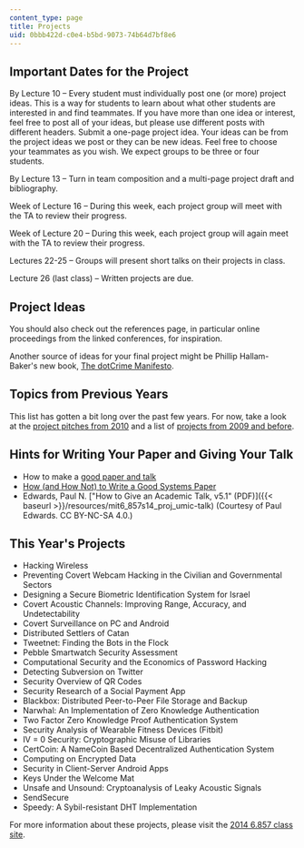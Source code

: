 ```yaml
---
content_type: page
title: Projects
uid: 0bbb422d-c0e4-b5bd-9073-74b64d7bf8e6
---
```


Important Dates for the Project
-------------------------------

By Lecture 10 – Every student must individually post one (or more) project ideas. This is a way for students to learn about what other students are interested in and find teammates. If you have more than one idea or interest, feel free to post all of your ideas, but please use different posts with different headers. Submit a one-page project idea. Your ideas can be from the project ideas we post or they can be new ideas. Feel free to choose your teammates as you wish. We expect groups to be three or four students.

By Lecture 13 – Turn in team composition and a multi-page project draft and bibliography.

Week of Lecture 16 – During this week, each project group will meet with the TA to review their progress.

Week of Lecture 20 – During this week, each project group will again meet with the TA to review their progress.

Lectures 22-25 – Groups will present short talks on their projects in class.

Lecture 26 (last class) – Written projects are due.

Project Ideas
-------------

You should also check out the references page, in particular online proceedings from the linked conferences, for inspiration.

Another source of ideas for your final project might be Phillip Hallam-Baker's new book, [The dotCrime Manifesto](http://dotcrimemanifesto.com/).

Topics from Previous Years
--------------------------

This list has gotten a bit long over the past few years. For now, take a look at the [project pitches from 2010](http://courses.csail.mit.edu/6.857/2010/pitches.html) and a list of [projects from 2009 and before](http://courses.csail.mit.edu/6.857/2010/projects.html).

Hints for Writing Your Paper and Giving Your Talk
-------------------------------------------------

*   How to make a [good paper and talk](http://www.eecs.berkeley.edu/~fox/paper_writing.html)
*   [How (and How Not) to Write a Good Systems Paper](http://www.usenix.org/event/samples/submit/advice.html)
*   Edwards, Paul N. ["How to Give an Academic Talk, v5.1" (PDF)]({{< baseurl >}}/resources/mit6_857s14_proj_umic-talk) (Courtesy of Paul Edwards. CC BY-NC-SA 4.0.)

This Year's Projects
--------------------

*   Hacking Wireless
*   Preventing Covert Webcam Hacking in the Civilian and Governmental Sectors
*   Designing a Secure Biometric Identification System for Israel
*   Covert Acoustic Channels: Improving Range, Accuracy, and Undetectability
*   Covert Surveillance on PC and Android
*   Distributed Settlers of Catan
*   Tweetnet: Finding the Bots in the Flock
*   Pebble Smartwatch Security Assessment
*   Computational Security and the Economics of Password Hacking
*   Detecting Subversion on Twitter
*   Security Overview of QR Codes
*   Security Research of a Social Payment App
*   Blackbox: Distributed Peer-to-Peer File Storage and Backup
*   Narwhal: An Implementation of Zero Knowledge Authentication
*   Two Factor Zero Knowledge Proof Authentication System
*   Security Analysis of Wearable Fitness Devices (Fitbit)
*   IV = 0 Security: Cryptographic Misuse of Libraries
*   CertCoin: A NameCoin Based Decentralized Authentication System
*   Computing on Encrypted Data
*   Security in Client-Server Android Apps
*   Keys Under the Welcome Mat
*   Unsafe and Unsound: Cryptoanalysis of Leaky Acoustic Signals
*   SendSecure
*   Speedy: A Sybil-resistant DHT Implementation

For more information about these projects, please visit the [2014 6.857 class site](http://courses.csail.mit.edu/6.857/2014/projects).
